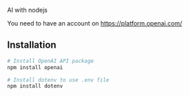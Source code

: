 AI with nodejs

You need to have an account on https://platform.openai.com/

## Installation

```sh
# Install OpenAI API package
npm install openai

# Install dotenv to use .env file
npm install dotenv
```
